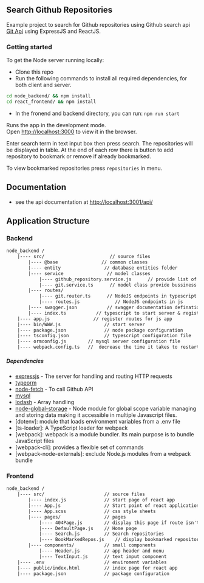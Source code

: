 ## Search Github Repositories

Example project to search for Github repositories using Github search api [Git Api](​https://developer.github.com/v3/) using ExpressJS and ReactJS.

### Getting started

To get the Node server running locally:

- Clone this repo
- Run the following commands to install all required dependencies, for both client and server.
```sh
cd node_backend/ && npm install
cd react_frontend/ && npm install
```
- In the fronend and backend directory, you can run: `npm run start`

Runs the app in the development mode.<br />
Open [http://localhost:3000](http://localhost:3000) to view it in the browser.

Enter search term in text input box then press search.
The repositories will be displayed in table.
At the end of each row there is button to add repository to bookmark or remove if already bookmarked.

To view bookmarked repositories press `repositories` in menu.

## Documentation
- see the api documentation at [http://localhost:3001/api/](http://localhost:3001/api/)

## Application Structure

### Backend

```txt
node_backend /
    |---- src/			              // source files
        |---- @base                // common classes
        |---- entity                // database entities folder
        |---- service                // model classes
            |---- github_repository.service.js      // provide list of repositories (js)
            |---- git.service.ts      // model class provide bussiness logic (typescript) 
        |---- routes/			         
            |---- git.router.ts      // NodeJS endpoints in typescript 
            |---- routes.js			    // NodeJS endpoints in js
        |---- swagger.json           // swagger documentation defination
        |---- index.ts           // typescript to start server & register routes for js app
    |---- app.js		        // register routes for js app
    |---- bin/WWW.js		        // start server
    |---- package.json		        // node package configuration
    |---- tsconfig.json		        // typescript configuration file
    |---- ormconfig.js	      // mysql server configuration file
    |---- webpack.config.ts   //  decrease the time it takes to restart
```

##### Dependencies

- [expressjs](https://github.com/expressjs/express) - The server for handling and routing HTTP requests
- [typeorm](https://github.com/typeorm/typeorm)
- [node-fetch](https://www.npmjs.com/package/node-fetch) - To call Github API
- [mysql](www.mysql.com/downloads)
- [lodash](https://lodash.com/) - Array handling
- [node-global-storage](https://www.npmjs.com/package/node-global-storage) - Node module for global scope variable managing and storing data making it accessible in multiple Javascript files.
- [dotenv]: module that loads environment variables from a .env file
- [ts-loader]: A TypeScript loader for webpack
- [webpack]: webpack is a module bundler. Its main purpose is to bundle JavaScript files 
- [webpack-cli]: provides a flexible set of commands
- [webpack-node-externals]: exclude Node.js modules from a webpack bundle


### Frontend

```txt
node_backend /
    |---- src/			            // source files
        |---- index.js		        // start page of react app
        |---- App.js		        // Start point of react application, implementation of `Routes`
        |---- App.scss	            // css style sheets
        |---- pages/			    // pages
            |---- 404Page.js		// display this page if route isn't define 
            |---- DefaultPage.js    // Home page
            |---- Search.js         // Search repositories
            |---- BookMarkedRepos.js    // display bookmarked repositories
        |---- components/			// small components
            |---- Header.js		    // app header and menu
            |---- TextInput.js		// text imput component
    |---- .env		                // enviroment variables
    |---- public/index.html		    // index page for react app
    |---- package.json		        // package configuration
```